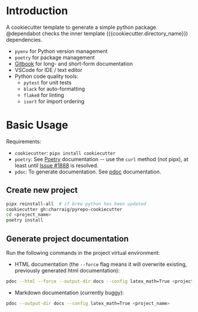 # Introduction

A cookiecutter template to generate a simple python package. @dependabot checks the inner template ({{cookiecutter.directory_name}}) dependencies.

* `pyenv` for Python version management
* `poetry` for package management
* [Gitbook](www.gitbook.io) for long- and short-form documentation
* VSCode for IDE / text editor
* Python code quality tools:
    * `pytest` for unit tests
    * `black` for auto-formatting
    * `flake8` for linting
    * `isort` for import ordering

# Basic Usage

Requirements:
* `cookiecutter`: `pipx install cookiecutter`
* `poetry`: See [Poetry](www.python-poetry.org/docs) documentation -- use the `curl` method (not pipx), at least until [Issue #1888](https://github.com/python-poetry/poetry/issues/1888) is resolved.
* `pdoc`: To generate documentation. See [pdoc](https://pdoc3.github.io/pdoc/) documentation.

## Create new project

```bash
pipx reinstall-all  # if brew python has been updated
cookiecutter gh:charraig/pyrepo-cookiecutter
cd <project_name>
poetry install
```

## Generate project documentation

Run the following commands in the project virtual environment:

* HTML documentation (the `--force` flag means it will overwrite existing, previously generated html documentation):
```bash
pdoc --html --force --output-dir docs --config latex_math=True <project_name>
```
* Markdown documentation (currently buggy):

```bash
pdoc --output-dir docs --config latex_math=True <project_name>
```
